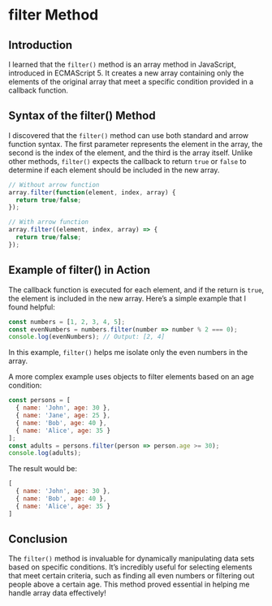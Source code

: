 # filter Method

## Introduction
I learned that the `filter()` method is an array method in JavaScript, introduced in ECMAScript 5. It creates a new array containing only the elements of the original array that meet a specific condition provided in a callback function.

## Syntax of the filter() Method
I discovered that the `filter()` method can use both standard and arrow function syntax. The first parameter represents the element in the array, the second is the index of the element, and the third is the array itself. Unlike other methods, `filter()` expects the callback to return `true` or `false` to determine if each element should be included in the new array.

```javascript
// Without arrow function
array.filter(function(element, index, array) {
  return true/false;
});

// With arrow function
array.filter((element, index, array) => {
  return true/false;
});
```

## Example of filter() in Action
The callback function is executed for each element, and if the return is `true`, the element is included in the new array. Here’s a simple example that I found helpful:

```javascript
const numbers = [1, 2, 3, 4, 5];
const evenNumbers = numbers.filter(number => number % 2 === 0);
console.log(evenNumbers); // Output: [2, 4]
```

In this example, `filter()` helps me isolate only the even numbers in the array.

A more complex example uses objects to filter elements based on an age condition:

```javascript
const persons = [
  { name: 'John', age: 30 },
  { name: 'Jane', age: 25 },
  { name: 'Bob', age: 40 },
  { name: 'Alice', age: 35 }
];
const adults = persons.filter(person => person.age >= 30);
console.log(adults);
```

The result would be:
```javascript
[
  { name: 'John', age: 30 },
  { name: 'Bob', age: 40 },
  { name: 'Alice', age: 35 }
]
```

## Conclusion
The `filter()` method is invaluable for dynamically manipulating data sets based on specific conditions. It’s incredibly useful for selecting elements that meet certain criteria, such as finding all even numbers or filtering out people above a certain age. This method proved essential in helping me handle array data effectively!